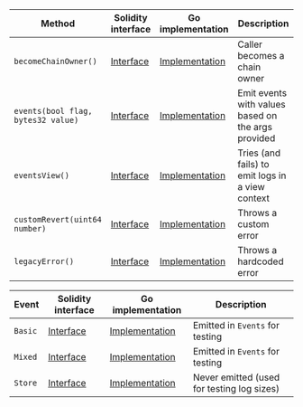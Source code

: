 <table>
  <thead>
    <tr>
      <th>Method</th>
      <th>Solidity interface</th>
      <th>Go implementation</th>
      <th>Description</th>
    </tr>
  </thead>
  <tbody>
    <tr>
      <td>
        <code>becomeChainOwner()</code>
      </td>
      <td>
        <a
          href="https://github.com/META-MetaChain/nitro-contracts/blob/b16bf0b737468382854dac28346fec8b65b55989/src/precompiles/METADebug.sol#L13"
          target="_blank"
        >
          Interface
        </a>
      </td>
      <td>
        <a
          href="https://github.com/META-MetaChain/nitro/blob/v2.1.3/precompiles/METADebug.go#L55"
          target="_blank"
        >
          Implementation
        </a>
      </td>
      <td>Caller becomes a chain owner</td>
    </tr>
    <tr>
      <td>
        <code>events(bool flag, bytes32 value)</code>
      </td>
      <td>
        <a
          href="https://github.com/META-MetaChain/nitro-contracts/blob/b16bf0b737468382854dac28346fec8b65b55989/src/precompiles/METADebug.sol#L16"
          target="_blank"
        >
          Interface
        </a>
      </td>
      <td>
        <a
          href="https://github.com/META-MetaChain/nitro/blob/v2.1.3/precompiles/METADebug.go#L27"
          target="_blank"
        >
          Implementation
        </a>
      </td>
      <td>Emit events with values based on the args provided</td>
    </tr>
    <tr>
      <td>
        <code>eventsView()</code>
      </td>
      <td>
        <a
          href="https://github.com/META-MetaChain/nitro-contracts/blob/b16bf0b737468382854dac28346fec8b65b55989/src/precompiles/METADebug.sol#L19"
          target="_blank"
        >
          Interface
        </a>
      </td>
      <td>
        <a
          href="https://github.com/META-MetaChain/nitro/blob/v2.1.3/precompiles/METADebug.go#L45"
          target="_blank"
        >
          Implementation
        </a>
      </td>
      <td>Tries (and fails) to emit logs in a view context</td>
    </tr>
    <tr>
      <td>
        <code>customRevert(uint64 number)</code>
      </td>
      <td>
        <a
          href="https://github.com/META-MetaChain/nitro-contracts/blob/b16bf0b737468382854dac28346fec8b65b55989/src/precompiles/METADebug.sol#L38"
          target="_blank"
        >
          Interface
        </a>
      </td>
      <td>
        <a
          href="https://github.com/META-MetaChain/nitro/blob/v2.1.3/precompiles/METADebug.go#L50"
          target="_blank"
        >
          Implementation
        </a>
      </td>
      <td>Throws a custom error</td>
    </tr>
    <tr>
      <td>
        <code>legacyError()</code>
      </td>
      <td>
        <a
          href="https://github.com/META-MetaChain/nitro-contracts/blob/b16bf0b737468382854dac28346fec8b65b55989/src/precompiles/METADebug.sol#L40"
          target="_blank"
        >
          Interface
        </a>
      </td>
      <td>
        <a
          href="https://github.com/META-MetaChain/nitro/blob/v2.1.3/precompiles/METADebug.go#L59"
          target="_blank"
        >
          Implementation
        </a>
      </td>
      <td>Throws a hardcoded error</td>
    </tr>
  </tbody>
</table>
<table>
  <thead>
    <tr>
      <th>Event</th>
      <th>Solidity interface</th>
      <th>Go implementation</th>
      <th>Description</th>
    </tr>
  </thead>
  <tbody>
    <tr>
      <td>
        <code>Basic</code>
      </td>
      <td>
        <a
          href="https://github.com/META-MetaChain/nitro-contracts/blob/b16bf0b737468382854dac28346fec8b65b55989/src/precompiles/METADebug.sol#L22"
          target="_blank"
        >
          Interface
        </a>
      </td>
      <td>
        <a
          href="https://github.com/META-MetaChain/nitro/blob/v2.1.3/precompiles/METADebug.go#L32"
          target="_blank"
        >
          Implementation
        </a>
      </td>
      <td>
        Emitted in <code>Events</code> for testing
      </td>
    </tr>
    <tr>
      <td>
        <code>Mixed</code>
      </td>
      <td>
        <a
          href="https://github.com/META-MetaChain/nitro-contracts/blob/b16bf0b737468382854dac28346fec8b65b55989/src/precompiles/METADebug.sol#L23"
          target="_blank"
        >
          Interface
        </a>
      </td>
      <td>
        <a
          href="https://github.com/META-MetaChain/nitro/blob/v2.1.3/precompiles/METADebug.go#L37"
          target="_blank"
        >
          Implementation
        </a>
      </td>
      <td>
        Emitted in <code>Events</code> for testing
      </td>
    </tr>
    <tr>
      <td>
        <code>Store</code>
      </td>
      <td>
        <a
          href="https://github.com/META-MetaChain/nitro-contracts/blob/b16bf0b737468382854dac28346fec8b65b55989/src/precompiles/METADebug.sol#L30"
          target="_blank"
        >
          Interface
        </a>
      </td>
      <td>
        <a
          href="https://github.com/META-MetaChain/nitro/blob/v2.1.3/precompiles/METADebug.go#L0"
          target="_blank"
        >
          Implementation
        </a>
      </td>
      <td>Never emitted (used for testing log sizes)</td>
    </tr>
  </tbody>
</table>
